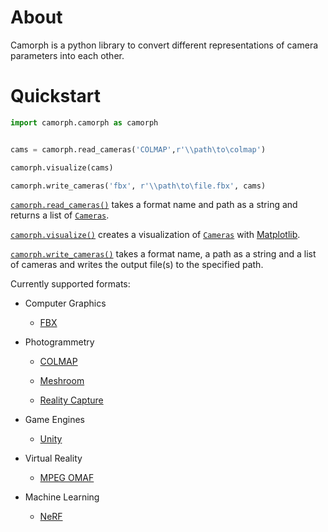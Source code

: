 # About

Camorph is a python library to convert different representations of camera parameters into each other.

# Quickstart

```python
import camorph.camorph as camorph


cams = camorph.read_cameras('COLMAP',r'\\path\to\colmap')

camorph.visualize(cams)

camorph.write_cameras('fbx', r'\\path\to\file.fbx', cams)
```

[`camorph.read_cameras()`](camorph.md#camorph.read_cameras) takes a format name and path as a string and returns a list of [`Cameras`](../lib/model.md#model.Camera.Camera).

[`camorph.visualize()`](camorph.md#camorph.visualize) creates a visualization of [`Cameras`](../lib/model.md#model.Camera.Camera) with [Matplotlib](https://matplotlib.org/).

[`camorph.write_cameras()`](camorph.md#camorph.write_cameras) takes a format name, a path as a string and a list of cameras and writes the output file(s) to the specified path.

Currently supported formats:

    
* Computer Graphics


  * [FBX](formats/FBX/FBX.md)


* Photogrammetry


  * [COLMAP](formats/COLMAP/COLMAP.md)


  * [Meshroom](formats/Meshroom/Meshroom.md)


  * [Reality Capture](formats/RealityCapture/RealityCapture.md)


* Game Engines


  * [Unity](formats/Unity/Unity.md)


* Virtual Reality


  * [MPEG OMAF](formats/MPEG_OMAF/MPEG_OMAF.md)


* Machine Learning


  * [NeRF](formats/NeRF/NeRF.md)
